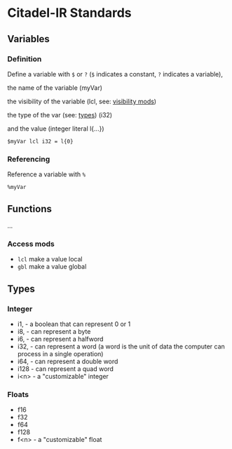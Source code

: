 # Citadel-IR Standards

## Variables

### Definition

Define a variable with `$` or `?` (`$` indicates a constant, `?` indicates a variable),

the name of the variable (myVar)

the visibility of the variable (lcl, see: [visibility mods](#access-mods))

the type of the var (see: [types](#types)) (i32)

and the value (integer literal l{...})

```text
$myVar lcl i32 = l{0}
```

### Referencing

Reference a variable with `%`

```text
%myVar
```

## Functions

...

### Access mods

- `lcl` make a value local
- `gbl` make a value global

## Types

### Integer

- i1, - a boolean that can represent 0 or 1
- i8, - can represent a byte
- i6, - can represent a halfword
- i32, - can represent a word (a word is the unit of data the computer can process in a single operation)
- i64, - can represent a double word
- i128 - can represent a quad word
- i\<n> - a "customizable" integer

### Floats

- f16
- f32
- f64
- f128
- f\<n> - a "customizable" float
